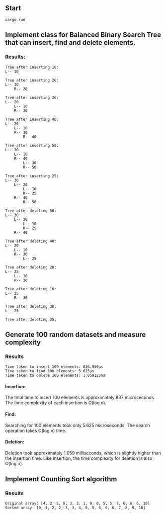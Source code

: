 
## Start

`cargo run`

## Implement class for Balanced Binary Search Tree that can insert, find and delete elements.
### Results: 
```
Tree after inserting 10:
L-- 10

Tree after inserting 20:
L-- 10
    R-- 20

Tree after inserting 30:
L-- 20
    L-- 10
    R-- 30

Tree after inserting 40:
L-- 20
    L-- 10
    R-- 30
        R-- 40

Tree after inserting 50:
L-- 20
    L-- 10
    R-- 40
        L-- 30
        R-- 50

Tree after inserting 25:
L-- 30
    L-- 20
        L-- 10
        R-- 25
    R-- 40
        R-- 50

Tree after deleting 50:
L-- 30
    L-- 20
        L-- 10
        R-- 25
    R-- 40

Tree after deleting 40:
L-- 20
    L-- 10
    R-- 30
        L-- 25

Tree after deleting 20:
L-- 25
    L-- 10
    R-- 30

Tree after deleting 10:
L-- 25
    R-- 30

Tree after deleting 30:
L-- 25

Tree after deleting 25:
```

## Generate 100 random datasets and measure complexity
### Results
```
Time taken to insert 100 elements: 836.959µs
Time taken to find 100 elements: 5.625µs
Time taken to delete 100 elements: 1.059125ms
```

#### Insertion:
The total time to insert 100 elements is approximately 837 microseconds. The time complexity of each insertion is O(log n).

#### Find:
Searching for 100 elements took only 5.625 microseconds. The search operation takes O(log n) time.

#### Deletion:
Deletion took approximately 1.059 milliseconds, which is slightly higher than the insertion time. Like insertion, the time complexity for deletion is also O(log n).

## Implement Counting Sort algorithm
### Results
```
Original array: [4, 2, 2, 8, 3, 3, 1, 9, 0, 5, 5, 7, 6, 6, 6, 10]
Sorted array: [0, 1, 2, 2, 3, 3, 4, 5, 5, 6, 6, 6, 7, 8, 9, 10]
```
